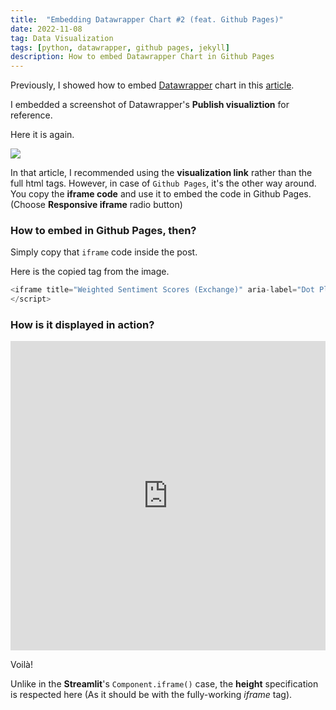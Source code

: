 ```yaml
---
title:  "Embedding Datawrapper Chart #2 (feat. Github Pages)"
date: 2022-11-08
tag: Data Visualization
tags: [python, datawrapper, github pages, jekyll]
description: How to embed Datawrapper Chart in Github Pages
---
```



Previously, I showed how to embed [Datawrapper](https://datawrapper.de) chart in this [article](datawrapper-streamlit). 

I embedded a screenshot of Datawrapper's **Publish visualiztion** for reference.

Here it is again.

![](https://github.com/staedi/staedi.github.io/raw/main/images/dw_publish.png)

In that article, I recommended using the **visualization link** rather than the full html tags. However, in case of `Github Pages`, it's the other way around. You copy the **iframe code** and use it to embed the code in Github Pages. (Choose **Responsive iframe** radio button)


### How to embed in Github Pages, then?

Simply copy that `iframe` code inside the post.

Here is the copied tag from the image.

```js
<iframe title="Weighted Sentiment Scores (Exchange)" aria-label="Dot Plot" id="datawrapper-chart-0bwFo" src="https://datawrapper.dwcdn.net/0bwFo/1/" scrolling="no" frameborder="0" style="width: 0; min-width: 100% !important; border: none;" height="495"></iframe><script type="text/javascript">!function(){"use strict";window.addEventListener("message",(function(e){if(void 0!==e.data["datawrapper-height"]){var t=document.querySelectorAll("iframe");for(var a in e.data["datawrapper-height"])for(var r=0;r<t.length;r++){if(t[r].contentWindow===e.source)t[r].style.height=e.data["datawrapper-height"][a]+"px"}}}))}();
</script>
```

### How is it displayed in action?

<iframe title="Weighted Sentiment Scores (Exchange)" aria-label="Dot Plot" id="datawrapper-chart-0bwFo" src="https://datawrapper.dwcdn.net/0bwFo/1/" scrolling="no" frameborder="0" style="width: 0; min-width: 100% !important; border: none;" height="495"></iframe><script type="text/javascript">!function(){"use strict";window.addEventListener("message",(function(e){if(void 0!==e.data["datawrapper-height"]){var t=document.querySelectorAll("iframe");for(var a in e.data["datawrapper-height"])for(var r=0;r<t.length;r++){if(t[r].contentWindow===e.source)t[r].style.height=e.data["datawrapper-height"][a]+"px"}}}))}();
</script>

Voilà! 

Unlike in the **Streamlit**'s `Component.iframe()` case, the **height** specification is respected here (As it should be with the fully-working *iframe* tag).